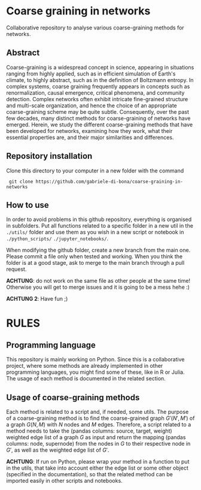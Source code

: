# Coarse graining in networks

Collaborative repository to analyse various coarse-graining methods for networks.

## Abstract

Coarse-graining is a widespread concept in science, appearing in situations ranging from highly applied, such as in efficient simulation of Earth's climate, to highly abstract, such as in the definition of Boltzmann entropy. In complex systems, coarse graining frequently appears in concepts such as renormalization, causal emergence, critical phenomena, and community detection. Complex networks often exhibit intricate fine-grained structure and multi-scale organization, and hence the choice of an appropriate coarse-graining scheme may be quite subtle. Consequently, over the past few decades, many distinct methods for coarse-graining of networks have emerged. Herein, we study the different coarse-graining methods that have been developed for networks, examining how they work, what their essential properties are, and their major similarities and differences. 

## Repository installation
Clone this directory to your computer in a new folder with the command

```
 git clone https://github.com/gabriele-di-bona/coarse-graining-in-networks
```

## How to use
In order to avoid problems in this github repository, everything is organised in subfolders. 
Put all functions related to a specific folder in a new util in the `./utils/` folder and use them as you wish in a new script or notebook in `./python_scripts/` `./jupyter_notebooks/`.

When modifying the github folder, create a new branch from the main one.
Please commit a file only when tested and working. When you think the folder is at a good stage, ask to merge to the main branch through a pull request.

**ACHTUNG**: do not work on the same file as other people at the same time! Otherwise you will get to merge issues and it is going to be a mess hehe :)

**ACHTUNG 2**: Have fun ;)

# RULES

## Programming language 
This repository is mainly working on Python. 
Since this is a collaborative project, where some methods are already implemented in other programming languages, you might find some of these, like in R or Julia. 
The usage of each method is documented in the related section.

## Usage of coarse-graining methods
Each method is related to a script and, if needed, some utils. 
The purpose of a coarse-graining method is to find the coarse-grained graph $G'(N',M')$ of a graph $G(N,M)$ with $N$ nodes and $M$ edges.
Therefore, a script related to a method needs to take the (pandas columns: source, target, weight) weighted edge list of a graph $G$ as input and return the mapping (pandas columns: node, supernode) from the nodes in $G$ to their respective node in $G'$, as well as the weighted edge list of $G'$.

**ACHTUNG**: If run on Python, please wrap your method in a function to put in the utils, that take into account either the edge list or some other object (specified in the documentation), so that the related method can be imported easily in other scripts and notebooks.